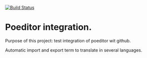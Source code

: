 [![Build Status](https://travis-ci.org/JMartelot/test-poeditor.svg?branch=master)](https://travis-ci.org/JMartelot/test-poeditor)

# Poeditor integration.

Purpose of this project: test integration of poeditor wit github.

Automatic import and export term to translate in several languages.
